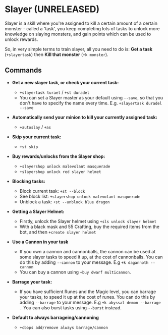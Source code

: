 # Slayer \(UNRELEASED\)

Slayer is a skill where you're assigned to kill a certain amount of a certain monster - called a 'task', you keep completing lots of tasks to unlock more knowledge on slaying monsters, and gain points which can be used to unlock rewards.

So, in very simple terms to train slayer, all you need to do is: **Get a task** \(`+slayertask`\) then **Kill that monster** \(`+k monster`\).

## Commands

* **Get a new slayer task, or check your current task:**

  * `+slayertask turael` / `+st duradel`
  * You can set a Slayer master as your default using `--save`, so that you don't have to specify the name every time. E.g. `+slayertask duradel --save`

* **Automatically send your minion to kill your currently assigned task:**

  * `+autoslay` / `+as`

* **Skip your current task:**

  * `+st skip`

* **Buy rewards/unlocks from the Slayer shop:**

  * `+slayershop unlock malevolant masquerade`
  * `+slayershop unlock red slayer helmet`

* **Blocking tasks:**

  * Block current task: `+st --block`
  * See block list: `+slayershop unlock malevolant masquerade`
  * Unblock a task: `+st --unblock blue dragon`

* **Getting a Slayer Helmet:**

  * Firstly, unlock the Slayer helmet using `+sls unlock slayer helmet`
  * With a black mask and 55 Crafting, buy the required items from the bot, and then `+create slayer helmet` 

* **Use a Cannon in your task**

  * If you own a cannon and cannonballs, the cannon can be used at some slayer tasks to speed it up, at the cost of cannonballs. You can do this by adding `--cannon` to your message. E.g `+k dagannoth --cannon`
  * You can buy a cannon using `+buy dwarf multicannon`.

* **Barrage your task:**

  * If you have sufficient Runes and the Magic level, you can barrage your tasks, to speed it up at the cost of runes. You can do this by adding `--barrage` to your message. E.g `+k abyssal demon --barrage .` You can also burst tasks using `--burst` instead.

* **Default to always barrageing/cannoning**
  * `+cbops add/remove always barrage/cannon`

